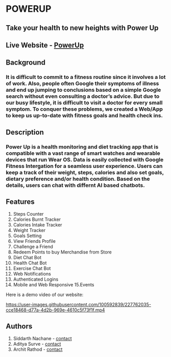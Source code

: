 # POWERUP
## Take your health to new heights with Power Up

## Live Website - [PowerUp](https://powerup.sidd065.repl.co/)

## Background
### It is difficult to commit to a fitness routine since it involves a lot of work. Also, people often Google their symptoms of illness and end up jumping to conclusions based on a simple Google search without even consulting a doctor’s advice. But due to our busy lifestyle, it is difficult to visit a doctor for every small symptom. To conquer these problems, we created a Web/App to keep us up-to-date with fitness goals and health check ins.

## Description
### Power Up is a health monitoring and diet tracking app that is compatible with a vast range of smart watches and wearable devices that run Wear OS. Data is easily collected with Google Fitness Intergation for a seamless user experience. Users can keep a track of their weight, steps, calories and also set goals, dietary preference and/or health condition. Based on the details, users can chat with differnt AI based chatbots.

## Features
1. Steps Counter
2. Calories Burnt Tracker
3. Calories Intake Tracker
4. Weight Tracker
5. Goals Setting
6. View Friends Profile
7. Challenge a Friend
8. Redeem Points to buy Merchandise from Store
9. Diet Chat Bot
10. Health Chat Bot
11. Exercise Chat Bot
12. Web Notifications
13. Authenticated Logins
14. Mobile and Web Responsive
15.Events

Here is a demo video of our website:


https://user-images.githubusercontent.com/100592839/227762035-cce18468-d77a-4d2b-969e-4610c5f73f1f.mp4



## Authors
1. Siddarth Nachane - [contact](https://replit.com/@Sidd065)
2. Aditya Surve - [contact](https://github.com/SurveAditya)
3. Archit Rathod - [contact](https://github.com/Archit1706)



